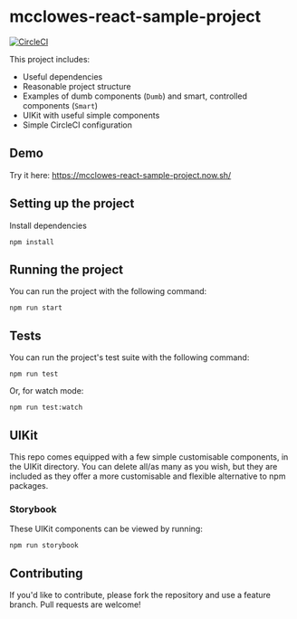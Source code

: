 # mcclowes-react-sample-project

[![CircleCI](https://circleci.com/gh/mcclowes/mcclowes-react-sample-project.svg?style=svg)](https://circleci.com/gh/mcclowes/mcclowes-react-sample-project)

This project includes:

- Useful dependencies
- Reasonable project structure
- Examples of dumb components (`Dumb`) and smart, controlled components (`Smart`)
- UIKit with useful simple components
- Simple CircleCI configuration

## Demo

Try it here: https://mcclowes-react-sample-project.now.sh/

## Setting up the project

Install dependencies

`npm install`

## Running the project

You can run the project with the following command:

`npm run start`

## Tests

You can run the project's test suite with the following command:

`npm run test`

Or, for watch mode:

`npm run test:watch`

## UIKit

This repo comes equipped with a few simple customisable components, in the UIKit directory. You can delete all/as many as you wish, but they are included as they offer a more customisable and flexible alternative to npm packages.

### Storybook

These UIKit components can be viewed by running:

`npm run storybook`

## Contributing

If you'd like to contribute, please fork the repository and use a feature branch. Pull requests are welcome!
